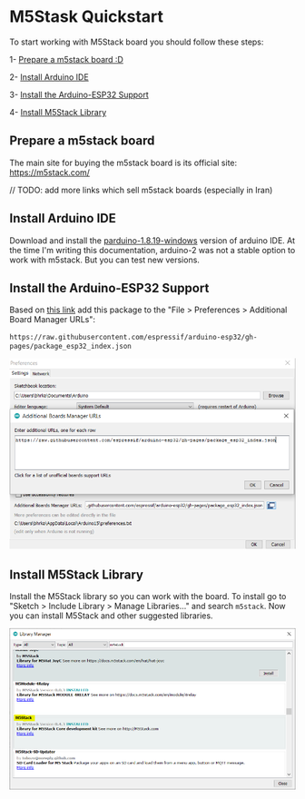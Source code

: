 # M5Stask Quickstart

To start working with M5Stack board you should follow these steps:

1- [Prepare a m5stack board :D](#prepare-a-m5stack-board)

2- [Install Arduino IDE](#install-arduino-ide)

3- [Install the Arduino-ESP32 Support](#install-the-arduino-ESP32-support)

4- [Install M5Stack Library](#install-m5stack-library)


## Prepare a m5stack board

The main site for buying the m5stack board is its official site: https://m5stack.com/

// TODO: add more links which sell m5stack boards (especially in Iran)

## Install Arduino IDE

Download and install the [parduino-1.8.19-windows](https://downloads.arduino.cc/arduino-1.8.19-windows.exe) version of arduino IDE. 
At the time I'm writing this documentation, arduino-2 was not a stable option to work with m5stack. 
But you can test new versions.

## Install the Arduino-ESP32 Support

Based on [this link](https://docs.espressif.com/projects/arduino-esp32/en/latest/installing.html)
add this package to the "File > Preferences > Additional Board Manager URLs":

```
https://raw.githubusercontent.com/espressif/arduino-esp32/gh-pages/package_esp32_index.json
```

<p align="center">
  <img
    src="../../images/m5stack_installation/1_esp32_installed.PNG"
    width="600" border="0" alt="esp32_installed">
</p>

## Install M5Stack Library

Install the M5Stack library so you can work with the board. 
To install go to "Sketch > Include Library > Manage Libraries..." and search `m5stack`.
Now you can install M5Stack and other suggested libraries.

<p align="center">
  <img
    src="../../images/m5stack_installation/2_install_m5stack_library.PNG"
    width="600" border="0" alt="esp32_installed">
</p>